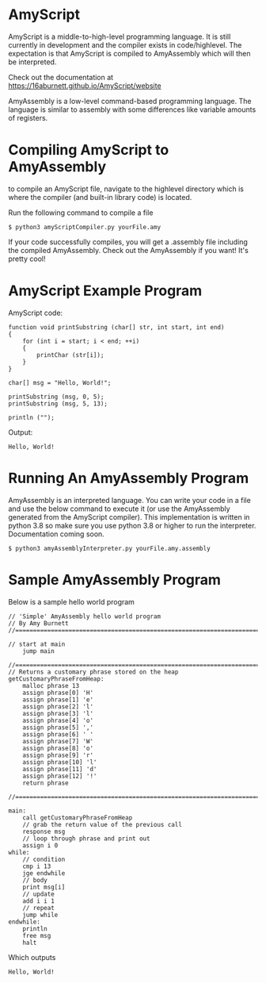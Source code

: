 AmyScript
===========

AmyScript is a middle-to-high-level programming language. It is still currently in development and the compiler exists in code/highlevel. The expectation is that AmyScript is compiled to AmyAssembly which will then be interpreted. 

Check out the documentation at https://16aburnett.github.io/AmyScript/website

AmyAssembly is a low-level command-based programming language. 
The language is similar to assembly with some differences like variable amounts of registers. 

Compiling AmyScript to AmyAssembly
==================================
to compile an AmyScript file, navigate to the highlevel directory which is where the compiler (and built-in library code) is located. 

Run the following command to compile a file 
```
$ python3 amyScriptCompiler.py yourFile.amy
```
If your code successfully compiles, you will get a .assembly file including the compiled AmyAssembly. Check out the AmyAssembly if you want! It's pretty cool!

AmyScript Example Program
=========================

AmyScript code:
```
function void printSubstring (char[] str, int start, int end)
{
    for (int i = start; i < end; ++i)
    {
        printChar (str[i]);
    }
}

char[] msg = "Hello, World!";

printSubstring (msg, 0, 5);
printSubstring (msg, 5, 13);

println ("");
```
Output:
```
Hello, World!
```


Running An AmyAssembly Program
==============================
AmyAssembly is an interpreted language. You can write your code in a file and use the below command to execute it (or use the AmyAssembly generated from the AmyScript compiler). 
This implementation is written in python 3.8 so make sure you use python 3.8 or higher to run the interpreter.
Documentation coming soon. 
```
$ python3 amyAssemblyInterpreter.py yourFile.amy.assembly
```

Sample AmyAssembly Program
==========================
Below is a sample hello world program 
```
// 'Simple' AmyAssembly hello world program 
// By Amy Burnett
//========================================================================

// start at main
    jump main

//========================================================================
// Returns a customary phrase stored on the heap
getCustomaryPhraseFromHeap:
    malloc phrase 13
    assign phrase[0] 'H' 
    assign phrase[1] 'e'
    assign phrase[2] 'l'
    assign phrase[3] 'l'
    assign phrase[4] 'o'
    assign phrase[5] ','
    assign phrase[6] ' '
    assign phrase[7] 'W'
    assign phrase[8] 'o'
    assign phrase[9] 'r'
    assign phrase[10] 'l'
    assign phrase[11] 'd'
    assign phrase[12] '!'
    return phrase

//========================================================================

main:
    call getCustomaryPhraseFromHeap
    // grab the return value of the previous call
    response msg 
    // loop through phrase and print out 
    assign i 0
while:
    // condition
    cmp i 13
    jge endwhile
    // body 
    print msg[i]
    // update
    add i i 1
    // repeat
    jump while
endwhile:
    println 
    free msg 
    halt
```
Which outputs
```
Hello, World!
```
